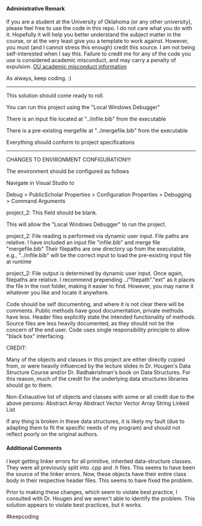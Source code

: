 #### Administrative Remark ####
If you are a student at the University of Oklahoma (or any other university),
please feel free to use the code in this repo.
I do not care what you do with it.
Hopefully it will help you better understand the subject matter in the course,
or at the very least give you a template to work against.
However, you must (and I cannot stress this enough) credit this source.
I am not being self-interested when I say this.
Failure to credit me for any of the code you use is considered academic misconduct,
and may carry a penalty of expulsion. 
[OU academic misconduct information](http://integrity.ou.edu/)

As always, keep coding. :)


---


This solution should come ready to roll.

You can run this project using the "Local Windows Debugger"

There is an input file located at "../infile.bib" from the executable

There is a pre-existing mergefile at "../mergefile.bib" from the executable

Everything should conform to project specifications

---

CHANGES TO ENVIRONMENT CONFIGURATION!!!

The environment should be configured as follows 

Navigate in Visual Studio to

Debug > PublicScholar Properties > Configuration Properties > Debugging > Command Arguments

project_2: This field should be blank.

This will allow the "Local Windows Debugger" to run the project.

project_2: File reading is performed via dynamic user input. File paths are relative.
			I have included an input file "infile.bib" and merge file "mergefile.bib"
			Their filepaths are one directory up from the executable,
			e.g., "../infile.bib" will be the correct input to load the pre-existing
			input file at runtime

project_2: File output is determined by dynamic user input. Once again, filepaths are relative.
		   I recommend prepending ../"filepath"."ext" as it places the file in the root folder, 
		   making it easier to find.
		   However, you may name it whatever you like and locate it anywhere.

Code should be self documenting, and where it is not clear there will be comments.
Public methods have good documentation, private methods have less.
Header files explicitly state the intended functionality of methods.
Source files are less heavily documented, as they should not be the concern of the end user.
Code uses single responsibility principle to allow "black box" interfacing.

CREDIT:

Many of the objects and classes in this project are either directly copied from,
or were heavily influenced by the lecture slides in Dr. Hougen's Data Structure Course
and/or Dr. Radhakrishnan's book on Data Structures. For this reason, much of the credit
for the underlying data structures libraries should go to them.

Non-Exhaustive list of objects and classes with some or all credit due to the above persons:
Abstract Array
Abstract Vector
Vector
Array
String
Linked List

If any thing is broken in these data structures, it is likely my fault 
(due to adapting them to fit the specific needs of my program) 
and should not reflect poorly on the original authors.

#### Additional Comments ####

I kept getting linker errors for all primitive, inherited data-structure classes.
They were all previously split into .cpp and .h files.
This seems to have been the source of the linker errors.
Now, these objects have their entire class body in their respective header files. 
This seems to have fixed the problem. 

Prior to making these changes, which seem to violate best practice,
I consulted with Dr. Hougen and we weren't able to identify the problem.
This solution appears to violate best practices, but it works.

#keepcoding
